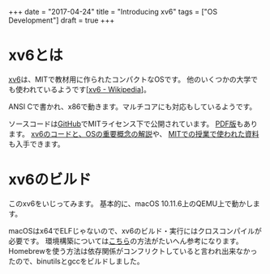 +++
date = "2017-04-24"
title = "Introducing xv6"
tags = ["OS Development"]
draft = true
+++

# xv6とは
[xv6](https://pdos.csail.mit.edu/6.828/2014/xv6.html)は、MITで教材用に作られたコンパクトなOSです。
他のいくつかの大学でも使われているようです[[xv6 - Wikipedia](https://ja.wikipedia.org/wiki/Xv6)]。

ANSI Cで書かれ、x86で動きます。マルチコアにも対応もしているようです。

ソースコードは[GitHub](https://github.com/mit-pdos/xv6-public)でMITライセンス下で公開されています。
[PDF版](https://pdos.csail.mit.edu/6.828/2014/xv6/xv6-rev8.pdf)もあります。
[xv6のコードと、OSの重要概念の解説](https://pdos.csail.mit.edu/6.828/2014/xv6/book-rev8.pdf)や、
[MITでの授業で使われた資料](https://pdos.csail.mit.edu/6.828/2014/schedule.html)も入手できます。

# xv6のビルド
このxv6をいじってみます。
基本的に、macOS 10.11.6上のQEMU上で動かします。

macOSはx64でELFじゃないので、xv6のビルド・実行にはクロスコンパイルが必要です。
環境構築については[こちら](http://sairoutine.hatenablog.com/entry/2016/09/02/232318)の方法がたいへん参考になります。
Homebrewを使う方法は依存関係がコンフリクトしていると言われ出来なかったので、binutilsとgccをビルドしました。
